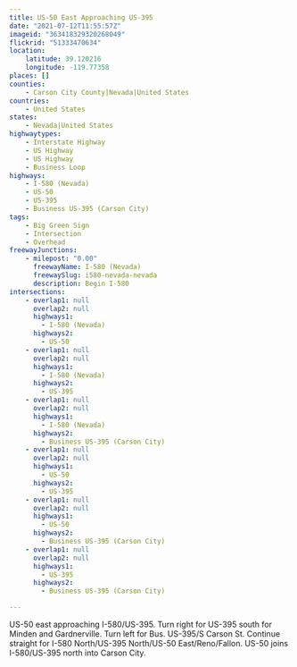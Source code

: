 ```yaml
---
title: US-50 East Approaching US-395
date: "2021-07-12T11:55:57Z"
imageid: "363418329320268049"
flickrid: "51333470634"
location:
    latitude: 39.120216
    longitude: -119.77358
places: []
counties:
    - Carson City County|Nevada|United States
countries:
    - United States
states:
    - Nevada|United States
highwaytypes:
    - Interstate Highway
    - US Highway
    - US Highway
    - Business Loop
highways:
    - I-580 (Nevada)
    - US-50
    - US-395
    - Business US-395 (Carson City)
tags:
    - Big Green Sign
    - Intersection
    - Overhead
freewayJunctions:
    - milepost: "0.00"
      freewayName: I-580 (Nevada)
      freewaySlug: i580-nevada-nevada
      description: Begin I-580
intersections:
    - overlap1: null
      overlap2: null
      highways1:
        - I-580 (Nevada)
      highways2:
        - US-50
    - overlap1: null
      overlap2: null
      highways1:
        - I-580 (Nevada)
      highways2:
        - US-395
    - overlap1: null
      overlap2: null
      highways1:
        - I-580 (Nevada)
      highways2:
        - Business US-395 (Carson City)
    - overlap1: null
      overlap2: null
      highways1:
        - US-50
      highways2:
        - US-395
    - overlap1: null
      overlap2: null
      highways1:
        - US-50
      highways2:
        - Business US-395 (Carson City)
    - overlap1: null
      overlap2: null
      highways1:
        - US-395
      highways2:
        - Business US-395 (Carson City)

---
```

US-50 east approaching I-580/US-395.  Turn right for US-395 south for Minden and Gardnerville.  Turn left for Bus. US-395/S Carson St.  Continue straight for I-580 North/US-395 North/US-50 East/Reno/Fallon.  US-50 joins I-580/US-395 north into Carson City.